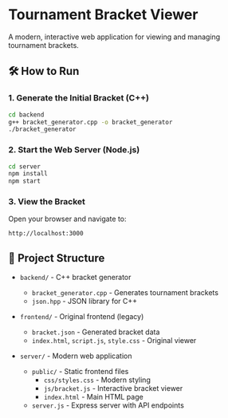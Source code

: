# Tournament Bracket Viewer

A modern, interactive web application for viewing and managing tournament brackets.

## 🛠 How to Run

### 1. Generate the Initial Bracket (C++)

```bash
cd backend
g++ bracket_generator.cpp -o bracket_generator
./bracket_generator
```

### 2. Start the Web Server (Node.js)

```bash
cd server
npm install
npm start
```

### 3. View the Bracket

Open your browser and navigate to:
```
http://localhost:3000
```

## 📁 Project Structure

- `backend/` - C++ bracket generator
  - `bracket_generator.cpp` - Generates tournament brackets
  - `json.hpp` - JSON library for C++
  
- `frontend/` - Original frontend (legacy)
  - `bracket.json` - Generated bracket data
  - `index.html`, `script.js`, `style.css` - Original viewer
  
- `server/` - Modern web application
  - `public/` - Static frontend files
    - `css/styles.css` - Modern styling
    - `js/bracket.js` - Interactive bracket viewer
    - `index.html` - Main HTML page
  - `server.js` - Express server with API endpoints
